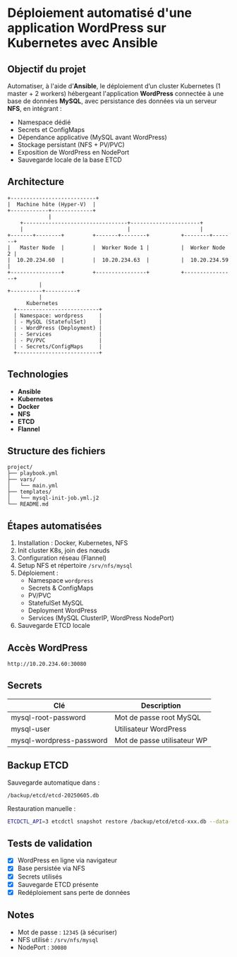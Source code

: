 # Déploiement automatisé d'une application WordPress sur Kubernetes avec Ansible

## Objectif du projet

Automatiser, à l'aide d’**Ansible**, le déploiement d’un cluster Kubernetes (1 master + 2 workers) hébergeant l'application **WordPress** connectée à une base de données **MySQL**, avec persistance des données via un serveur **NFS**, en intégrant :

- Namespace dédié
- Secrets et ConfigMaps
- Dépendance applicative (MySQL avant WordPress)
- Stockage persistant (NFS + PV/PVC)
- Exposition de WordPress en NodePort
- Sauvegarde locale de la base ETCD

## Architecture

```
+---------------------------+
|  Machine hôte (Hyper-V)  |
+------------+-------------+
             |
    +---------------------------------+----------------------+
    |                                 |                      |
+-------+--------+         +-------+--------+          +--------+-------+
|   Master Node  |         |  Worker Node 1 |          |  Worker Node 2 |
|  10.20.234.60  |         |  10.20.234.63  |          |  10.20.234.59  |
+----------------+         +----------------+          +----------------+
          |
+----------+----------+
          |
      Kubernetes
  +--------------------------+
  | Namespace: wordpress     |
  | - MySQL (StatefulSet)    |
  | - WordPress (Deployment) |
  | - Services               |
  | - PV/PVC                 |
  | - Secrets/ConfigMaps     |
  +--------------------------+
```

## Technologies

- **Ansible**
- **Kubernetes**
- **Docker**
- **NFS**
- **ETCD**
- **Flannel**

## Structure des fichiers

```
project/
├── playbook.yml
├── vars/
│   └── main.yml
├── templates/
│   └── mysql-init-job.yml.j2
└── README.md
```

## Étapes automatisées

1. Installation : Docker, Kubernetes, NFS
2. Init cluster K8s, join des nœuds
3. Configuration réseau (Flannel)
4. Setup NFS et répertoire `/srv/nfs/mysql`
5. Déploiement :
   - Namespace `wordpress`
   - Secrets & ConfigMaps
   - PV/PVC
   - StatefulSet MySQL
   - Deployment WordPress
   - Services (MySQL ClusterIP, WordPress NodePort)
6. Sauvegarde ETCD locale

## Accès WordPress

```
http://10.20.234.60:30080

```

## Secrets

| Clé                        | Description                   |
|---------------------------|-------------------------------|
| mysql-root-password       | Mot de passe root MySQL       |
| mysql-user                | Utilisateur WordPress         |
| mysql-wordpress-password  | Mot de passe utilisateur WP   |

## Backup ETCD

Sauvegarde automatique dans :

```
/backup/etcd/etcd-20250605.db

```

Restauration manuelle :

```bash
ETCDCTL_API=3 etcdctl snapshot restore /backup/etcd/etcd-xxx.db --data-dir /var/lib/etcd-from-backup
```

## Tests de validation

- [x] WordPress en ligne via navigateur
- [x] Base persistée via NFS
- [x] Secrets utilisés
- [x] Sauvegarde ETCD présente
- [x] Redéploiement sans perte de données

## Notes

- Mot de passe : `12345` (à sécuriser)
- NFS utilisé : `/srv/nfs/mysql`
- NodePort : `30080`

